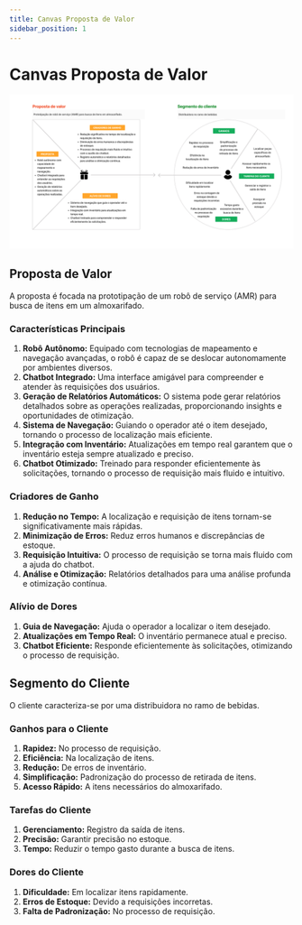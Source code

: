 ```yaml
---
title: Canvas Proposta de Valor
sidebar_position: 1
---
```

# Canvas Proposta de Valor

![Canvas Proposta de Valor](../../../assets/canvas_proposta_valor.jpg)

## **Proposta de Valor**
A proposta é focada na prototipação de um robô de serviço (AMR) para busca de itens em um almoxarifado.

### **Características Principais**

1. **Robô Autônomo:** Equipado com tecnologias de mapeamento e navegação avançadas, o robô é capaz de se deslocar autonomamente por ambientes diversos.
2. **Chatbot Integrado:** Uma interface amigável para compreender e atender às requisições dos usuários.
3. **Geração de Relatórios Automáticos:** O sistema pode gerar relatórios detalhados sobre as operações realizadas, proporcionando insights e oportunidades de otimização.
4. **Sistema de Navegação:** Guiando o operador até o item desejado, tornando o processo de localização mais eficiente.
5. **Integração com Inventário:** Atualizações em tempo real garantem que o inventário esteja sempre atualizado e preciso.
6. **Chatbot Otimizado:** Treinado para responder eficientemente às solicitações, tornando o processo de requisição mais fluido e intuitivo.

### **Criadores de Ganho**

1. **Redução no Tempo:** A localização e requisição de itens tornam-se significativamente mais rápidas.
2. **Minimização de Erros:** Reduz erros humanos e discrepâncias de estoque.
3. **Requisição Intuitiva:** O processo de requisição se torna mais fluido com a ajuda do chatbot.
4. **Análise e Otimização:** Relatórios detalhados para uma análise profunda e otimização contínua.

### **Alívio de Dores**

1. **Guia de Navegação:** Ajuda o operador a localizar o item desejado.
2. **Atualizações em Tempo Real:** O inventário permanece atual e preciso.
3. **Chatbot Eficiente:** Responde eficientemente às solicitações, otimizando o processo de requisição.

## **Segmento do Cliente**
O cliente caracteriza-se por uma distribuidora no ramo de bebidas.

### **Ganhos para o Cliente**

1. **Rapidez:** No processo de requisição.
2. **Eficiência:** Na localização de itens.
3. **Redução:** De erros de inventário.
4. **Simplificação:** Padronização do processo de retirada de itens.
5. **Acesso Rápido:** A itens necessários do almoxarifado.
   
### **Tarefas do Cliente**

1. **Gerenciamento:** Registro da saída de itens.
2. **Precisão:** Garantir precisão no estoque.
3. **Tempo:** Reduzir o tempo gasto durante a busca de itens.

### **Dores do Cliente**

1. **Dificuldade:** Em localizar itens rapidamente.
2. **Erros de Estoque:** Devido a requisições incorretas.
3. **Falta de Padronização:** No processo de requisição.
